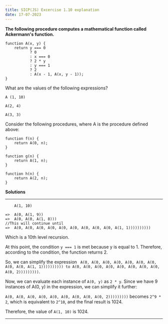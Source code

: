 ```yaml
---
title: SICP(JS) Excercise 1.10 explanation
date: 17-07-2023
---
```


**The following procedure computes a mathematical function called Ackermann's function.**

```
function A(x, y) {
    return y === 0
           ? 0
           : x === 0
           ? 2 * y
           : y === 1
           ? 2
           : A(x - 1, A(x, y - 1));
}
```

What are the values of the following expressions?

```
A (1, 10)
```
```
A(2, 4)
```
```
A(3, 3)
```

Consider the following procedures, where A is the procedure defined above:

```
function f(n) {
    return A(0, n);
}
```

```
function g(n) {
    return A(1, n);
}
```

```
function h(n) {
    return A(2, n);
}
```

**Solutions**

---
```
    A(1, 10)
```
```
=>  A(0, A(1, 9))
=>  A(0, A(0, A(1, 8)))
//This will continue until
=>  A(0, A(0, A(0, A(0, A(0, A(0, A(0, A(0, A(0, A(1, 1))))))))))
```
Which is a 10th level recursion.

At this point, the condition `y === 1` is met because y is equal to 1. Therefore, according to the condition, the function returns 2.

So, we can simplify the expression 
`
A(0, A(0, A(0, A(0, A(0, A(0, A(0, A(0, A(0, A(1, 1)))))))))) to A(0, A(0, A(0, A(0, A(0, A(0, A(0, A(0, A(0, 2)))))))))`.

Now, we can evaluate each instance of `A(0, y)` as `2 * y`. Since we have 9 instances of A(0, y) in the expression, we can simplify it further:

`A(0, A(0, A(0, A(0, A(0, A(0, A(0, A(0, A(0, 2)))))))))` becomes `2^9 * 2`, which is equivalent to `2^10`, and the final result is 1024.

Therefore, the value of `A(1, 10)` is 1024.

---